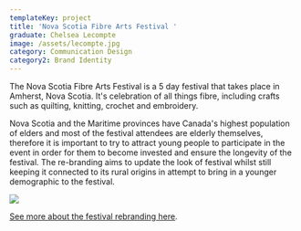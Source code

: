 ```yaml
---
templateKey: project
title: 'Nova Scotia Fibre Arts Festival '
graduate: Chelsea Lecompte
image: /assets/lecompte.jpg
category: Communication Design
category2: Brand Identity
---
```

The Nova Scotia Fibre Arts Festival is a 5 day festival that takes place in Amherst, Nova Scotia. It's celebration of all things fibre, including crafts such as quilting, knitting, crochet and embroidery.

Nova Scotia and the Maritime provinces have Canada's highest population of elders and most of the festival attendees are elderly themselves, therefore it is important to try to attract young people to participate in the event in order for them to become invested and ensure the longevity of the festival. The re-branding aims to update the look of festival whilst still keeping it connected to its rural origins in attempt to bring in a younger demographic to the festival. 

![](/assets/lecompte_chelsea_001.jpg)

[See more about the festival rebranding here](http://www.chelsealecompte.com/nova-scotia-fibre-arts-festival/).
